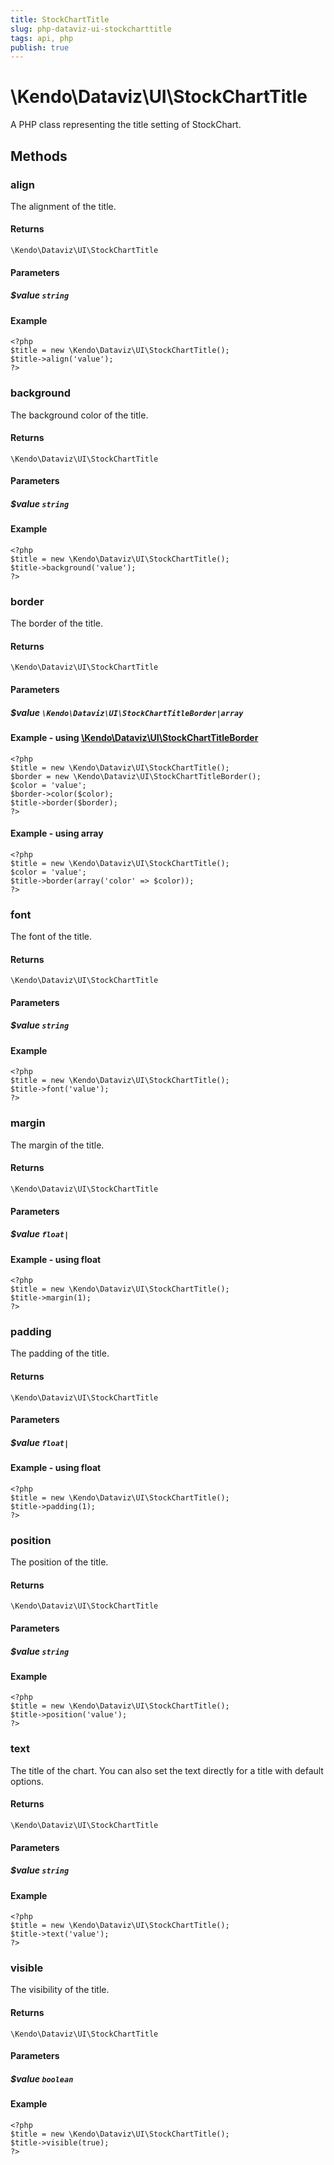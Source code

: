 ```yaml
---
title: StockChartTitle
slug: php-dataviz-ui-stockcharttitle
tags: api, php
publish: true
---
```


# \Kendo\Dataviz\UI\StockChartTitle

A PHP class representing the title setting of StockChart.


## Methods

### align
The alignment of the title.

#### Returns
`\Kendo\Dataviz\UI\StockChartTitle`

#### Parameters

##### $value `string`



#### Example 
    <?php
    $title = new \Kendo\Dataviz\UI\StockChartTitle();
    $title->align('value');
    ?>

### background
The background color of the title.

#### Returns
`\Kendo\Dataviz\UI\StockChartTitle`

#### Parameters

##### $value `string`



#### Example 
    <?php
    $title = new \Kendo\Dataviz\UI\StockChartTitle();
    $title->background('value');
    ?>

### border

The border of the title.

#### Returns
`\Kendo\Dataviz\UI\StockChartTitle`

#### Parameters

##### $value `\Kendo\Dataviz\UI\StockChartTitleBorder|array`


#### Example - using [\Kendo\Dataviz\UI\StockChartTitleBorder](/kendo-ui/api/wrappers/php/Kendo/Dataviz/UI/StockChartTitleBorder)
    <?php
    $title = new \Kendo\Dataviz\UI\StockChartTitle();
    $border = new \Kendo\Dataviz\UI\StockChartTitleBorder();
    $color = 'value';
    $border->color($color);
    $title->border($border);
    ?>

#### Example - using array

    <?php
    $title = new \Kendo\Dataviz\UI\StockChartTitle();
    $color = 'value';
    $title->border(array('color' => $color));
    ?>

### font
The font of the title.

#### Returns
`\Kendo\Dataviz\UI\StockChartTitle`

#### Parameters

##### $value `string`



#### Example 
    <?php
    $title = new \Kendo\Dataviz\UI\StockChartTitle();
    $title->font('value');
    ?>

### margin
The margin of the title.

#### Returns
`\Kendo\Dataviz\UI\StockChartTitle`

#### Parameters

##### $value `float|`



#### Example  - using float
    <?php
    $title = new \Kendo\Dataviz\UI\StockChartTitle();
    $title->margin(1);
    ?>

### padding
The padding of the title.

#### Returns
`\Kendo\Dataviz\UI\StockChartTitle`

#### Parameters

##### $value `float|`



#### Example  - using float
    <?php
    $title = new \Kendo\Dataviz\UI\StockChartTitle();
    $title->padding(1);
    ?>

### position
The position of the title.

#### Returns
`\Kendo\Dataviz\UI\StockChartTitle`

#### Parameters

##### $value `string`



#### Example 
    <?php
    $title = new \Kendo\Dataviz\UI\StockChartTitle();
    $title->position('value');
    ?>

### text
The title of the chart. You can also set the text directly for a title with default options.

#### Returns
`\Kendo\Dataviz\UI\StockChartTitle`

#### Parameters

##### $value `string`



#### Example 
    <?php
    $title = new \Kendo\Dataviz\UI\StockChartTitle();
    $title->text('value');
    ?>

### visible
The visibility of the title.

#### Returns
`\Kendo\Dataviz\UI\StockChartTitle`

#### Parameters

##### $value `boolean`



#### Example 
    <?php
    $title = new \Kendo\Dataviz\UI\StockChartTitle();
    $title->visible(true);
    ?>

